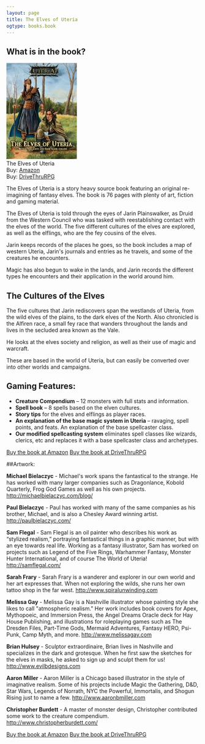 ```yaml
---
layout: page
title: The Elves of Uteria
ogtype: books.book
---
```

## What is in the book?

<div class="left cover book"><img src="/media/covers/the_elves_of_uteria.jpg" alt="The Elves of Uteria"><br />The Elves of Uteria<br><span class="small-text">Buy: <a href="http://www.amazon.com/gp/product/0996013806/ref=as_li_tl?ie=UTF8&camp=1789&creative=390957&creativeASIN=0996013806&linkCode=as2&tag=danclacol-20&linkId=BOIDDFLR76RZBL27" target="_blank">Amazon</a><br>Buy: <a href="http://rpg.drivethrustuff.com/product/128540/The-Elves-of-Uteria?affiliate_id=646556" target="_blank">DriveThruRPG</a></span></div>

The Elves of Uteria is a story heavy source book featuring an original re-imagining of fantasy elves. The book is 76 pages with plenty of art, fiction and gaming material.

The Elves of Uteria is told through the eyes of Jarin Plainswalker, as Druid from the Western Council who was tasked with reestablishing contact with the elves of the world. The five different cultures of the elves are explored, as well as the elflings, who are the fey cousins of the elves.

Jarin keeps records of the places he goes, so the book includes a map of western Uteria, Jarin's journals and entries as he travels, and some of the creatures he encounters.

Magic has also begun to wake in the lands, and Jarin records the different types he encounters and their application in the world around him.

## The Cultures of the Elves

The five cultures that Jarin rediscovers span the westlands of Uteria, from the wild elves of the plains, to the dark elves of the North. Also chronicled is the Alfiren race, a small fey race that wanders throughout the lands and lives in the secluded area known as the Vale.

He looks at the elves society and religion, as well as their use of magic and warcraft.

These are based in the world of Uteria, but can easily be converted over into other worlds and campaigns.

## Gaming Features:

* **Creature Compendium** – 12 monsters with full stats and information.  
* **Spell book** – 8 spells based on the elven cultures.  
* **Story tips** for the elves and elflings as player races.  
* **An explanation of the base magic system in Uteria** – ravaging, spell points, and feats. An explanation of the base spellcaster class.  
* **Our modified spellcasting system** eliminates spell classes like wizards, clerics, etc and replaces it with a base spellcaster class and archetypes.

<div class="clearfix">
  <a href="http://www.amazon.com/gp/product/0996013806/ref=as_li_tl?ie=UTF8&camp=1789&creative=390957&creativeASIN=0996013806&linkCode=as2&tag=danclacol-20&linkId=BOIDDFLR76RZBL27" target="_blank" class="button left">Buy the book at Amazon</a>
<a href="http://rpg.drivethrustuff.com/product/128540/The-Elves-of-Uteria?affiliate_id=646556" target="_blank" class="button right">Buy the book at DriveThruRPG</a>
</div>

##Artwork:

**Michael Bielaczyc** - Michael's work spans the fantastical to the strange. He has worked with many larger companies such as Dragonlance, Kobold Quarterly, Frog God Games as well as his own projects. <http://michaelbielaczyc.com/blog/>

**Paul Bielaczyc** - Paul has worked with many of the same companies as his brother, Michael, and is also a Chesley Award winning artist. <http://paulbielaczyc.com/>

**Sam Flegal** - Sam Flegal is an oil painter who describes his work as “stylized realism,” portraying fantastical things in a graphic manner, but with an eye towards real life. Working as a fantasy illustrator, Sam has worked on projects such as Legend of the Five Rings, Warhammer Fantasy, Monster Hunter International, and of course The World of Uteria! <http://samflegal.com/>

**Sarah Frary** - Sarah Frary is a wanderer and explorer in our own world and her art expresses that. When not exploring the wilds, she runs her own tattoo shop in the far west. <http://www.spiralunwinding.com>

**Melissa Gay** - Melissa Gay is a Nashville illustrator whose painting style she likes to call "atmospheric realism." Her work includes book covers for Apex, Mythopoeic, and Immersion Press, the Angel Dreams Oracle deck for Hay House Publishing, and illustrations for roleplaying games such as The Dresden Files, Part-Time Gods, Mermaid Adventures, Fantasy HERO, Psi-Punk, Camp Myth, and more. <http://www.melissagay.com>

**Brian Hulsey** - Sculptor extraordinaire, Brian lives in Nashville and specializes in the dark and grotesque. When he first saw the sketches for the elves in masks, he asked to sign up and sculpt them for us! <http://www.evilbdesigns.com>

**Aaron Miller** - Aaron Miller is a Chicago based illustrator in the style of imaginative realism. Some of his projects include Magic the Gathering, D&amp;D, Star Wars, Legends of Norrath, NYC the Powerful, Immortalis, and Shogun Rising just to name a few. <http://www.aaronbmiller.com>

**Christopher Burdett** - A master of monster design, Christopher contributed some work to the creature compendium. <http://www.christopherburdett.com/>

<div class="clearfix">
  <a href="http://www.amazon.com/gp/product/0996013806/ref=as_li_tl?ie=UTF8&camp=1789&creative=390957&creativeASIN=0996013806&linkCode=as2&tag=danclacol-20&linkId=BOIDDFLR76RZBL27" target="_blank" class="button left">Buy the book at Amazon</a>
<a href="http://rpg.drivethrustuff.com/product/128540/The-Elves-of-Uteria?affiliate_id=646556" target="_blank" class="button right">Buy the book at DriveThruRPG</a>
</div>
